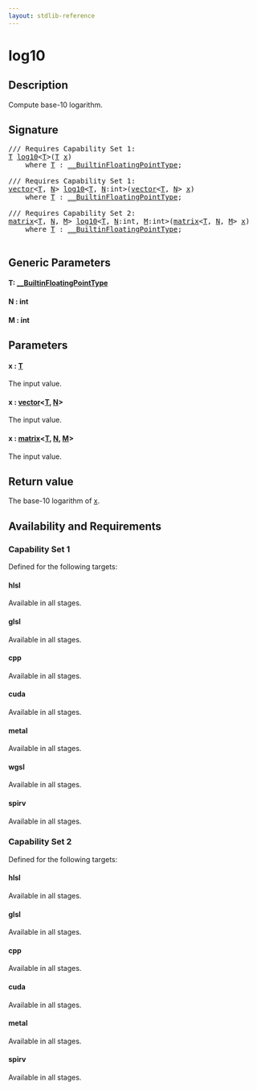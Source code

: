 ```yaml
---
layout: stdlib-reference
---
```


# log10

## Description

Compute base-10 logarithm.



## Signature 

<pre>
/// Requires Capability Set 1:
<a href="log10.md#typeparam-T" class="code_type">T</a> <a href="log10.md">log10</a>&lt;<a href="log10.md#typeparam-T" class="code_type">T</a>&gt;(<a href="log10.md#typeparam-T" class="code_type">T</a> <a href="log10.md#decl-x" class="code_param">x</a>)
    <span class='code_keyword'>where</span> <a href="log10.md#typeparam-T" class="code_type">T</a> : <a href="../interfaces/0_builtinfloatingpointtype-029hm/index.md" class="code_type">__BuiltinFloatingPointType</a>;

/// Requires Capability Set 1:
<a href="../types/vector/index.md" class="code_type">vector</a>&lt;<a href="log10.md#typeparam-T" class="code_type">T</a>, <a href="log10.md#decl-N" class="code_var">N</a>&gt; <a href="log10.md">log10</a>&lt;<a href="log10.md#typeparam-T" class="code_type">T</a>, <a href="log10.md#decl-N" class="code_var">N</a>:<span class="code_keyword">int</span>&gt;(<a href="../types/vector/index.md" class="code_type">vector</a>&lt;<a href="log10.md#typeparam-T" class="code_type">T</a>, <a href="log10.md#decl-N" class="code_var">N</a>&gt; <a href="log10.md#decl-x" class="code_param">x</a>)
    <span class='code_keyword'>where</span> <a href="log10.md#typeparam-T" class="code_type">T</a> : <a href="../interfaces/0_builtinfloatingpointtype-029hm/index.md" class="code_type">__BuiltinFloatingPointType</a>;

/// Requires Capability Set 2:
<a href="../types/matrix/index.md" class="code_type">matrix</a>&lt;<a href="log10.md#typeparam-T" class="code_type">T</a>, <a href="log10.md#decl-N" class="code_var">N</a>, <a href="log10.md#decl-M" class="code_var">M</a>&gt; <a href="log10.md">log10</a>&lt;<a href="log10.md#typeparam-T" class="code_type">T</a>, <a href="log10.md#decl-N" class="code_var">N</a>:<span class="code_keyword">int</span>, <a href="log10.md#decl-M" class="code_var">M</a>:<span class="code_keyword">int</span>&gt;(<a href="../types/matrix/index.md" class="code_type">matrix</a>&lt;<a href="log10.md#typeparam-T" class="code_type">T</a>, <a href="log10.md#decl-N" class="code_var">N</a>, <a href="log10.md#decl-M" class="code_var">M</a>&gt; <a href="log10.md#decl-x" class="code_param">x</a>)
    <span class='code_keyword'>where</span> <a href="log10.md#typeparam-T" class="code_type">T</a> : <a href="../interfaces/0_builtinfloatingpointtype-029hm/index.md" class="code_type">__BuiltinFloatingPointType</a>;

</pre>

## Generic Parameters

####  <a id="typeparam-T"></a>T: [\_\_BuiltinFloatingPointType](../interfaces/0_builtinfloatingpointtype-029hm/index.md)
####  <a id="decl-N"></a>N  : int
####  <a id="decl-M"></a>M  : int

## Parameters

####  <a id="decl-x"></a>x  : [T](log10.md#typeparam-T)
The input value.

####  <a id="decl-x"></a>x  : [vector](../types/vector/index.md)\<[T](../types/vector/index.md#typeparam-T), [N](../types/vector/index.md#decl-N)\>
The input value.

####  <a id="decl-x"></a>x  : [matrix](../types/matrix/index.md)\<[T](../types/matrix/t-0.md), [N](../types/matrix/index.md#decl-N), [M](../types/matrix/index.md#decl-M)\>
The input value.


## Return value
The base-10 logarithm of <span class='code'><a href="log10.md#decl-x" class="code_param">x</a></span>.


## Availability and Requirements

### Capability Set 1

Defined for the following targets:

#### hlsl
Available in all stages.

#### glsl
Available in all stages.

#### cpp
Available in all stages.

#### cuda
Available in all stages.

#### metal
Available in all stages.

#### wgsl
Available in all stages.

#### spirv
Available in all stages.


### Capability Set 2

Defined for the following targets:

#### hlsl
Available in all stages.

#### glsl
Available in all stages.

#### cpp
Available in all stages.

#### cuda
Available in all stages.

#### metal
Available in all stages.

#### spirv
Available in all stages.




<script>
// Fix .md links to .html when on ReadTheDocs
if (window.location.hostname.includes('readthedocs') || 
    window.location.hostname.includes('rtfd.io')) {
  document.addEventListener('DOMContentLoaded', function() {
    const links = document.querySelectorAll('a');
    links.forEach(link => {
      const href = link.getAttribute('href');
      if (href && href.includes('.md')) {
        // This regex will handle .md links with or without fragment identifiers or query parameters
        link.href = link.href.replace(/(.+)\.md(#[^?]*)?(\?.*)?$/, '$1.html$2$3');
      }
    });
  });
}
</script>
